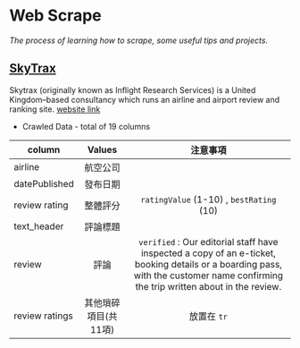 # Web Scrape
_The process of learning how to scrape, some useful tips and projects._

## [SkyTrax ](https://github.com/stephanie0324/Web-Scraping-/tree/main/skytrax)
Skytrax (originally known as Inflight Research Services) is a United Kingdom–based consultancy which runs an airline and airport review and ranking site. [website link](https://www.airlinequality.com/review-pages/a-z-airline-reviews/)
* Crawled Data - total of 19 columns

| column        |  Values         | 注意事項|
| ------------- |:-------------:|:-------------:|
| airline | 航空公司  | |
| datePublished | 發布日期  | |
| review rating | 整體評分 |`ratingValue` (1-10) , `bestRating` (10) |
| text_header   | 評論標題     | |
|review| 評論|`verified` : Our editorial staff have inspected a copy of an e-ticket, booking details or a boarding pass, with the customer name confirming the trip written about in the review. |
|review ratings | 其他瑣碎項目(共11項)| 放置在 `tr`| 
